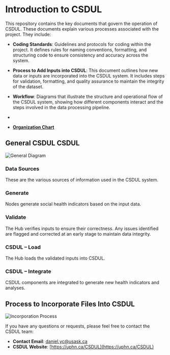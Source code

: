 # Introduction to CSDUL

This repository contains the key documents that govern the operation of CSDUL. These documents explain various processes associated with the project. They include:

- **Coding Standards**: Guidelines and protocols for coding within the project. It defines rules for naming conventions, formatting, and structuring code to ensure consistency and accuracy across the system.
  
- **Process to Add Inputs into CSDUL**: This document outlines how new data or inputs are incorporated into the CSDUL system. It includes steps for validation, formatting, and quality assurance to maintain the integrity of the dataset.

- **Workflow**: Diagrams that illustrate the structure and operational flow of the CSDUL system, showing how different components interact and the steps involved in the data processing pipeline.
- 
- **[Organization Chart](https://drive.google.com/drive/folders/1BEbgWVEH6Ql6rVaWzNJaL8zSv2xzF1X8)**
    
## General CSDUL CSDUL

![General Diagram](https://github.com/user-attachments/assets/b4c8a4ba-49db-4e8e-b4bb-f189e0de3b5a)

### Data Sources
These are the various sources of information used in the CSDUL system.

### Generate
Nodes generate social health indicators based on the input data.

### Validate
The Hub verifies inputs to ensure their correctness. Any issues identified are flagged and corrected at an early stage to maintain data integrity.

### CSDUL – Load
The Hub loads the validated inputs into CSDUL.

### CSDUL – Integrate
CSDUL components are integrated to generate new health indicators and analyses.

## Process to Incorporate Files Into CSDUL

![Incorporation Process](https://github.com/user-attachments/assets/1074f403-a706-4687-8097-e7027ddee57a)

If you have any questions or requests, please feel free to contact the CSDUL team:

- **Contact Email**: [daniel.yc@usask.ca](mailto:daniel.yc@usask.ca)
- **CSDUL Website**: [https://uphn.ca/CSDUL](https://uphn.ca/CSDUL)
